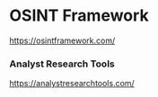 # OSINT Framework
https://osintframework.com/

### Analyst Research Tools
https://analystresearchtools.com/